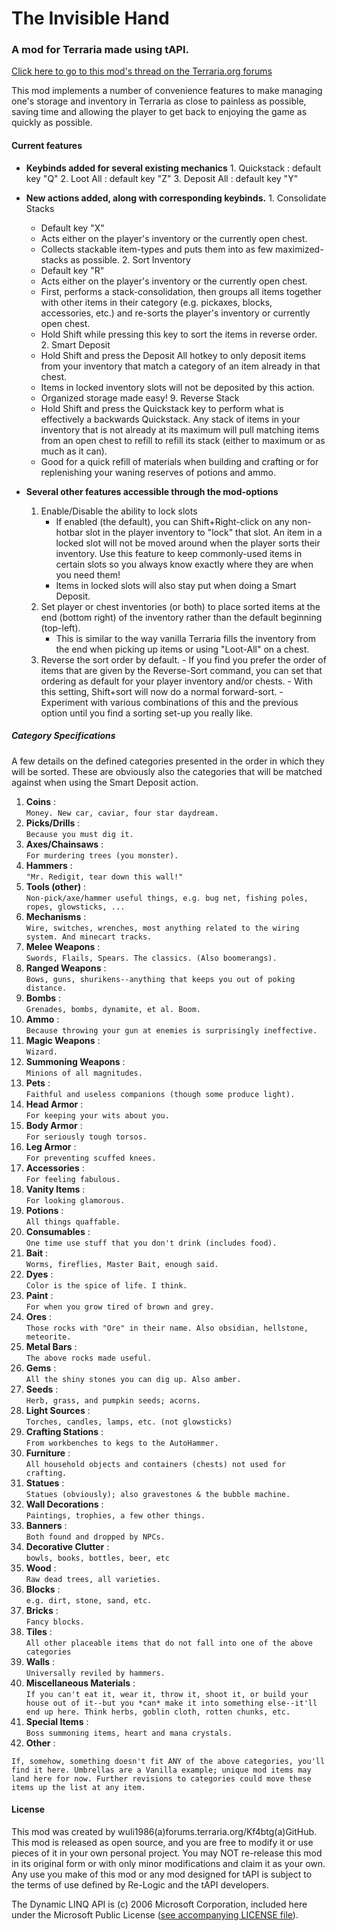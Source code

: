 The Invisible Hand
==================
### A mod for Terraria made using tAPI.

[Click here to go to this mod's thread on the Terraria.org forums][1]

This mod implements a number of convenience features to make managing one's storage and inventory in Terraria as close to painless as possible, saving time and allowing the player to get back to enjoying the game as quickly as possible.


#### Current features
  *  __Keybinds added for several existing mechanics__
    1.  Quickstack : default key "Q"
    2.  Loot All : default key "Z"
    3.  Deposit All : default key "Y"
  *  __New actions added, along with corresponding keybinds.__
    1.  Consolidate Stacks
        *  Default key "X"
        *  Acts either on the player's inventory or the currently open chest.
        *  Collects stackable item-types and puts them into as few maximized-stacks as possible.
    2.  Sort Inventory
        -   Default key "R"
        *  Acts either on the player's inventory or the currently open chest.
        -   First, performs a stack-consolidation, then groups all items together with other items in their category (e.g. pickaxes, blocks, accessories, etc.) and re-sorts the player's inventory or currently open chest.
        -   Hold Shift while pressing this key to sort the items in reverse order.
    2.  Smart Deposit
        -   Hold Shift and press the Deposit All hotkey to only deposit items from your inventory that match a category of an item already in that chest.
        -   Items in locked inventory slots will not be deposited by this action.
        -   Organized storage made easy!
    9.  Reverse Stack
        -   Hold Shift and press the Quickstack key to perform what is effectively a backwards Quickstack. Any stack of items in your inventory that is not already at its maximum will pull matching items from an open chest to refill to refill its stack (either to maximum or as much as it can).
        -   Good for a quick refill of materials when building and crafting or for replenishing your waning reserves of potions and ammo.

  * __Several other features accessible through the mod-options__
    1.  Enable/Disable the ability to lock slots
        -   If enabled (the default), you can Shift+Right-click on any non-hotbar slot in the player inventory to "lock" that slot. An item in a locked slot will not be moved around when the player sorts their inventory. Use this feature to keep commonly-used items in certain slots so you always know exactly where they are when you need them!
        -   Items in locked slots will also stay put when doing a Smart Deposit.
    3.  Set player or chest inventories (or both) to place sorted items at the end (bottom right) of the inventory rather than the default beginning (top-left).
        -   This is similar to the way vanilla Terraria fills the inventory from the end when picking up items or using "Loot-All" on a chest.
    117.    Reverse the sort order by default.
        -   If you find you prefer the order of items that are given by the Reverse-Sort command, you can set that ordering as default for your player inventory and/or chests.
        -   With this setting, Shift+sort will now do a normal forward-sort.
        -   Experiment with various combinations of this and the previous option until you find a sorting set-up you really like.

##### Category Specifications
A few details on the defined categories presented in the order in which they will be sorted. These are obviously also the categories that will be matched against when using the Smart Deposit action.

  1.  __Coins__ :<br>
   `Money. New car, caviar, four star daydream.`
  2.  __Picks/Drills__ :<br>
   `Because you must dig it.`
  2.  __Axes/Chainsaws__ :<br> `For murdering trees (you monster).`
  2.  __Hammers__ :<br>
		`"Mr. Redigit, tear down this wall!"`
  2.  __Tools (other)__ :<br>
 `Non-pick/axe/hammer useful things, e.g. bug net, fishing poles, ropes, glowsticks, ...`
  2.  __Mechanisms__ :<br>
 `Wire, switches, wrenches, most anything related to the wiring system. And minecart tracks.`
  2.  __Melee Weapons__ :<br>
 `Swords, Flails, Spears. The classics. (Also boomerangs).`
  2.  __Ranged Weapons__ :<br>
 `Bows, guns, shurikens--anything that keeps you out of poking distance.`
  2.  __Bombs__ :<br>
 `Grenades, bombs, dynamite, et al. Boom.`
  2.  __Ammo__ :<br>
 `Because throwing your gun at enemies is surprisingly ineffective.`
  2.  __Magic Weapons__ :<br>
 `Wizard.`
  2.  __Summoning Weapons__ :<br>
 `Minions of all magnitudes.`
  2.  __Pets__ :<br>
 `Faithful and useless companions (though some produce light).`
  2.  __Head Armor__ :<br>
 `For keeping your wits about you.`
  2.  __Body Armor__ :<br>
 `For seriously tough torsos.`
  2.  __Leg Armor__ :<br>
 `For preventing scuffed knees.`
  2.  __Accessories__ :<br>
 `For feeling fabulous.`
  2.  __Vanity Items__ :<br>
 `For looking glamorous.`
  2.  __Potions__ :<br>
 `All things quaffable.`
  2.  __Consumables__ :<br>
 `One time use stuff that you don't drink (includes food).`
  2.  __Bait__ :<br>
 `Worms, fireflies, Master Bait, enough said.`
  2.  __Dyes__ :<br>
 `Color is the spice of life. I think.`
  2.  __Paint__ :<br>
 `For when you grow tired of brown and grey.`
  2.  __Ores__ :<br>
 `Those rocks with "Ore" in their name. Also obsidian, hellstone, meteorite.`
  2.  __Metal Bars__ :<br>
 `The above rocks made useful.`
  2.  __Gems__ :<br>
 `All the shiny stones you can dig up. Also amber.`
  2.  __Seeds__ :<br>
 `Herb, grass, and pumpkin seeds; acorns.`
  2.  __Light Sources__ :<br>
 `Torches, candles, lamps, etc. (not glowsticks)`
  2.  __Crafting Stations__ :<br>
 `From workbenches to kegs to the AutoHammer.`
  2.  __Furniture__ :<br>
 `All household objects and containers (chests) not used for crafting.`
  2.  __Statues__ :<br>
 `Statues (obviously); also gravestones & the bubble machine.`
  2.  __Wall Decorations__ :<br>
 `Paintings, trophies, a few other things.`
  2.  __Banners__ :<br>
 `Both found and dropped by NPCs.`
  2.  __Decorative Clutter__ :<br>
 `bowls, books, bottles, beer, etc`
  2.  __Wood__ :<br>
 `Raw dead trees, all varieties.`
  2.  __Blocks__ :<br>
 `e.g. dirt, stone, sand, etc.`
  2.  __Bricks__ :<br>
 `Fancy blocks.`
  2.  __Tiles__ :<br>
 `All other placeable items that do not fall into one of the above categories`
  2.  __Walls__ :<br>
 `Universally reviled by hammers.`
  2.  __Miscellaneous Materials__ :<br>
 `If you can't eat it, wear it, throw it, shoot it, or build your house out of it--but you *can* make it into something else--it'll end up here. Think herbs, goblin cloth, rotten chunks, etc.`
  2.  __Special Items__ :<br>
 `Boss summoning items, heart and mana crystals.`
  2.  __Other__ :<br>
```
If, somehow, something doesn't fit ANY of the above categories, you'll find it here. Umbrellas are a Vanilla example; unique mod items may land here for now. Further revisions to categories could move these items up the list at any item.
```

#### License
  This mod was created by wuli1986(a)forums.terraria.org/Kf4btg(a)GitHub. This mod is released as open source, and you are free to modify it or use pieces of it in your own personal project. You may NOT re-release this mod in its original form or with only minor modifications and claim it as your own.  Any use you make of this mod or any mod designed for tAPI is subject to the terms of use defined by Re-Logic and the tAPI developers.

  The Dynamic LINQ API is (c) 2006 Microsoft Corporation, included here under the Microsoft Public License ([see accompanying LICENSE file][2]).

[1]:http://forums.terraria.org/index.php?threads/the-invisible-hand-inventory-management-for-the-organizationally-challenged.7547/
[2]:/DynamicQuery/LICENSE
